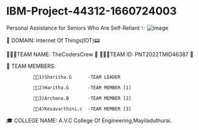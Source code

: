 # IBM-Project-44312-1660724003

Personal Assistance for Seniors Who Are Self-Reliant ✨
![image](https://user-images.githubusercontent.com/100562754/194927759-e64147a4-9763-4635-a50d-ab7116ac29b8.png)

🔮 DOMAIN:
              Internet Of Things(IOT)📟

👩🏻‍🏭TEAM NAME:
              TheCodersCrew 🌠
👩🏻‍🏭TEAM ID:
              PNT2022TMID46387 🌠

🧿 TEAM MEMBERS:

              👨‍💻1)Sharitha.G      -TEAM LEADER
              
              👨‍💻2)Haritha.G       -TEAM MEMBER [1]
              
              👨‍💻3)Archana.B       -TEAM MEMBER [2]
              
              👨‍💻4)Kesavarthini.c  -TEAM MEMBER [3]
              
              
🎓 COLLEGE NAME:
             A.V.C College Of Engineering,Mayiladuthurai.
            
           

